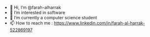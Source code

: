 - 👋 Hi, I’m @farah-alharrak
- 👀 I’m interested in software 
- 🌱 I’m currently a computer science student
- 📫 How to reach me : https://www.linkedin.com/in/farah-al-harrak-522869197
                       

<!---
farah-alharrak/farah-alharrak is a ✨ special ✨ repository because its `README.md` (this file) appears on your GitHub profile.
You can click the Preview link to take a look at your changes.
--->
